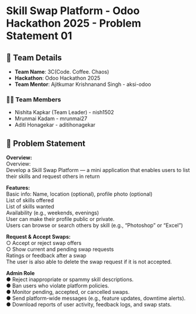 # Skill Swap Platform - Odoo Hackathon 2025 - Problem Statement 01

## 👥 Team Details

- **Team Name**: 3C(Code. Coffee. Chaos)
- **Hackathon**: Odoo Hackathon 2025  
- **Team Mentor**: Ajitkumar Krishnanand Singh - aksi-odoo
  
### 👨‍💻 Team Members

- Nishita Kapkar (Team Leader) - nish1502
- Mrunmai Kadam - mrunmai27
- Aditi Honagekar - aditihonagekar
  
## 🧾 Problem Statement

**Overview:**  
Overview:  
Develop a Skill Swap Platform — a mini application that enables users to list their skills and request others in return  

**Features:**  
Basic info: Name, location (optional), profile photo (optional)  
List of skills offered  
List of skills wanted  
Availability (e.g., weekends, evenings)  
User can make their profile public or private.  
Users can browse or search others by skill (e.g., “Photoshop” or “Excel”)  

**Request & Accept Swaps:**  
○ Accept or reject swap offers  
○ Show current and pending swap requests  
Ratings or feedback after a swap  
The user is also able to delete the swap request if it is not accepted.

**Admin Role**  
● Reject inappropriate or spammy skill descriptions.  
● Ban users who violate platform policies.  
● Monitor pending, accepted, or cancelled swaps.  
● Send platform-wide messages (e.g., feature updates, downtime alerts).  
● Download reports of user activity, feedback logs, and swap stats.  


